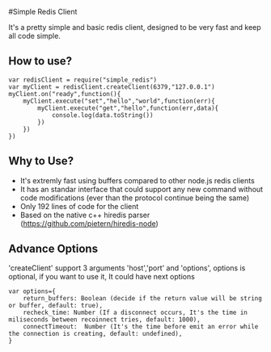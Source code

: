 #Simple Redis Client

It's a pretty simple and basic redis client, designed to be very fast and keep all code simple. 


## How to use?
    
    var redisClient = require("simple_redis")
    var myClient = redisClient.createClient(6379,"127.0.0.1") 
    myClient.on("ready",function(){
        myClient.execute("set","hello","world",function(err){
            myClient.execute("get","hello",function(err,data){
                console.log(data.toString())
            })
        })
    })

## Why to Use?

* It's extremly fast using buffers compared to other node.js redis clients
* It has an standar interface that could support any new command without code modifications (ever than the protocol continue being the same)
* Only 192 lines of code for the client
* Based on the native c++ hiredis parser (https://github.com/pietern/hiredis-node)

## Advance Options
 'createClient' support 3 arguments 'host','port' and 'options', options is optional, if you want to use it, It could have next options

    var options={
        return_buffers: Boolean (decide if the return value will be string or buffer, default: true),
        recheck_time: Number (If a disconnect occurs, It's the time in miliseconds between recoinnect tries, default: 1000),
        connectTimeout:  Number (It's the time before emit an error while the connection is creating, default: undefined),
    }

